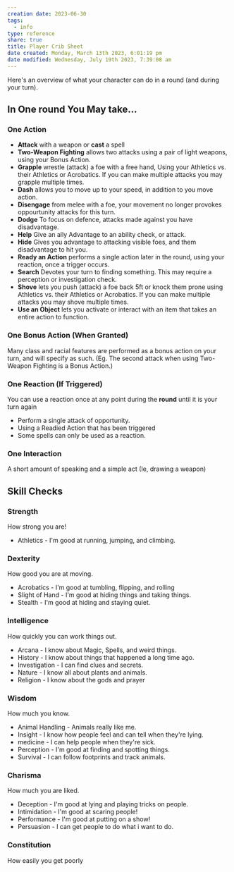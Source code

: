 ```yaml
---
creation date: 2023-06-30
tags:
  - info
type: reference
share: true
title: Player Crib Sheet
date created: Monday, March 13th 2023, 6:01:19 pm
date modified: Wednesday, July 19th 2023, 7:39:08 am
---
```


Here's an overview of what your character can do in a round  (and during your turn).

## In One round You May take…

### One Action

- **Attack** with a weapon or **cast** a spell
- **Two-Weapon Fighting** allows two attacks using a pair of light weapons, using your Bonus Action.
- **Grapple**  wrestle (attack) a foe with a free hand, Using your Athletics vs. their Athletics or Acrobatics. If you can make multiple attacks you may grapple multiple times.  
- **Dash** allows you to move up to your speed, in addition to you move action.
- **Disengage** from melee with a foe, your movement no longer provokes oppourtunity attacks for this turn.
- **Dodge** To focus on defence, attacks made against you have disadvantage.
- **Help** Give an ally Advantage to an ability check, or attack.
- **Hide** Gives you advantage to attacking visible foes, and them disadvantage to hit you.
- **Ready an Action** performs a single action later in the round, using your reaction, once a trigger occurs.
- **Search** Devotes your turn to finding something. This may require a perception or investigation check.
- **Shove** lets you push (attack) a foe back 5ft or knock them prone using Athletics vs. their Athletics or Acrobatics. If you can make multiple attacks you may shove multiple times. 
- **Use an Object** lets you activate or interact with an item that takes an entire action to function.

### One Bonus Action (When Granted)

Many class and racial features are performed as a bonus action on your turn, and will specify as such. (Eg. The second attack when using Two-Weapon Fighting is a Bonus Action.)

### One Reaction (If Triggered)

You can use a reaction once at any point during the **round** until it is your turn again

- Perform a single attack of opportunity.
- Using a Readied Action that has been triggered
- Some spells can only be used as a reaction.

### One Interaction

A short amount of speaking and a simple act (Ie, drawing a weapon)

## Skill Checks

### Strength

How strong you are!

- Athletics - I'm good at running, jumping, and climbing.

### Dexterity

How good you are at moving.

- Acrobatics - I'm good at tumbling, flipping, and rolling
- Slight of Hand - I'm good at hiding things and taking things.
- Stealth - I'm good at hiding and staying quiet.

### Intelligence

How quickly you can work things out.

- Arcana - I know about Magic, Spells, and weird things.
- History - I know about things that happened a long time ago.
- Investigation - I can find clues and secrets.
- Nature - I know all about plants and animals.
- Religion - I know about the gods and prayer

### Wisdom

How much you know.

- Animal Handling - Animals really like me.
- Insight - I know how people feel and can tell when they're lying.
- medicine - I can help people when they're sick.
- Perception - I'm good at finding and spotting things.
- Survival - I can follow footprints and track animals.

### Charisma

How much you are liked.

- Deception - I'm good at lying and playing tricks on people.
- Intimidation - I'm good at scaring people!
- Performance - I'm good at putting on a show!
- Persuasion - I can get people to do what i want to do.

### Constitution

How easily you get poorly
